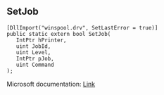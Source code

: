 ## SetJob

```
[DllImport("winspool.drv", SetLastError = true)]
public static extern bool SetJob(
   IntPtr hPrinter,
   uint JobId,
   uint Level,
   IntPtr pJob,
   uint Command
);
```

Microsoft documentation: [Link](https://learn.microsoft.com/en-us/windows/win32/printdocs/setjob)
